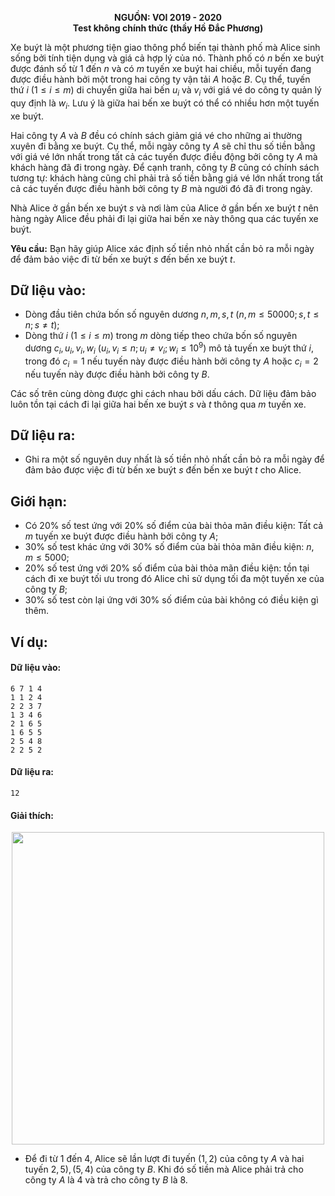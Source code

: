 **<center>NGUỒN: VOI 2019 - 2020</center>**
**<center>Test không chính thức (thầy Hồ Đắc Phương)</center>**

Xe buýt là một phương tiện giao thông phổ biến tại thành phố mà Alice sinh sống bởi tính tiện dụng và giá cả hợp lý của nó. Thành phố có $n$ bến xe buýt được đánh số từ $1$ đến $n$ và có $m$ tuyến xe buýt hai chiều, mỗi tuyến đang được điều hành bởi một trong hai công ty vận tải $A$ hoặc $B$. Cụ thể, tuyến thứ $i$ $(1≤i≤m)$ di chuyển giữa hai bến $u_i$ và $v_i$ với giá vé do công ty quản lý quy định là $w_i$. Lưu ý là giữa hai bến xe buýt có thể có nhiều hơn một tuyến xe buýt.

Hai công ty $A$ và $B$ đều có chính sách giảm giá vé cho những ai thường xuyên đi bằng xe buýt. Cụ thể, mỗi ngày công ty $A$ sẽ chỉ thu số tiền bằng với giá vé lớn nhất trong tất cả các tuyến được điều động bởi công ty $A$ mà khách hàng đã đi trong ngày. Để cạnh tranh, công ty $B$ cũng có chính sách tương tự: khách hàng cũng chỉ phải trả số tiền bằng giá vé lớn nhất trong tất cả các tuyến được điều hành bởi công ty $B$ mà người đó đã đi trong ngày.

Nhà Alice ở gần bến xe buýt $s$ và nơi làm của Alice ở gần bến xe buýt $t$ nên hàng ngày Alice đều phải đi lại giữa hai bến xe này thông qua các tuyến xe buýt.

**Yêu cầu:** Bạn hãy giúp Alice xác định số tiền nhỏ nhất cần bỏ ra mỗi ngày để đảm bảo việc đi từ bến xe buýt $s$ đến bến xe buýt $t$.

## Dữ liệu vào:
- Dòng đầu tiên chứa bốn số nguyên dương $n, m, s, t$ $(n, m ≤ 50000; s, t ≤ n; s≠t)$;
- Dòng thứ $i$ $(1≤i≤m)$ trong $m$ dòng tiếp theo chứa bốn số nguyên dương $c_i, u_i, v_i, w_i$ $(u_i, v_i ≤ n; u_i ≠ v_i; w_i\le 10^9)$ mô tả tuyến xe buýt thứ $i$, trong đó $c_i=1$ nếu tuyến này được điều hành bởi công ty $A$ hoặc $c_i=2$ nếu tuyến này được điều hành bởi công ty $B$.

Các số trên cùng dòng được ghi cách nhau bởi dấu cách. Dữ liệu đảm bảo luôn tồn tại cách đi lại giữa hai bến xe buýt $s$ và $t$ thông qua $m$ tuyến xe.

## Dữ liệu ra:
- Ghi ra một số nguyên duy nhất là số tiền nhỏ nhất cần bỏ ra mỗi ngày để đảm bảo được việc đi từ bến xe buýt $s$ đến bến xe buýt $t$ cho Alice.

## Giới hạn:
- Có $20\%$ số test ứng với $20\%$ số điểm của bài thỏa mãn điều kiện: Tất cả $m$ tuyến xe buýt được điều hành bởi công ty $A$;
- $30\%$ số test khác ứng với $30\%$ số điểm của bài thỏa mãn điều kiện: $n, m\le 5000$;
- $20\%$ số test ứng với $20\%$ số điểm của bài thỏa mãn điều kiện: tồn tại cách đi xe buýt tối ưu trong đó Alice chỉ sử dụng tối đa một tuyến xe của công ty $B$;
- $30\%$ số test còn lại ứng với $30\%$ số điểm của bài không có điều kiện gì thêm.

## Ví dụ:
#### Dữ liệu vào:
```
6 7 1 4
1 1 2 4
2 2 3 7
1 3 4 6
2 1 6 5
1 6 5 5
2 5 4 8
2 2 5 2
```

#### Dữ liệu ra:
```
12
```

#### Giải thích:
<center><img src = "/images/problems/1519/bus.png" width=500px></center>

- Để đi từ $1$ đến $4$, Alice sẽ lần lượt đi tuyến $(1, 2)$ của công ty $A$ và hai tuyến $2, 5), (5, 4)$ của công ty $B$. Khi đó số tiền mà Alice phải trả cho công ty $A$ là $4$ và trả cho công ty $B$ là $8$.